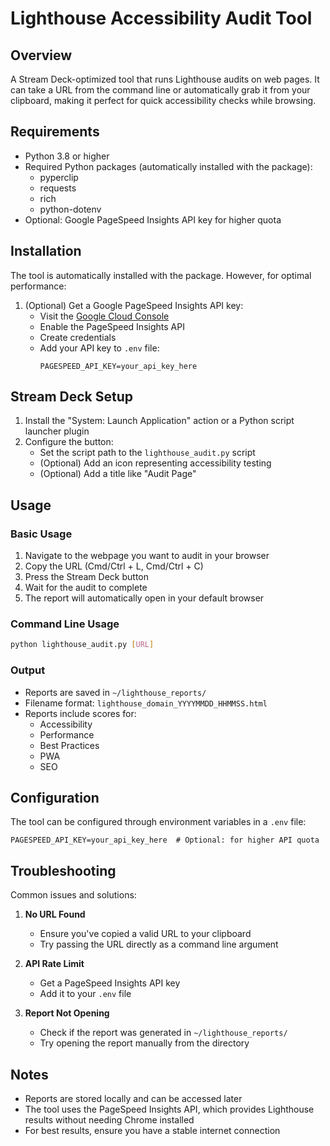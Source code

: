 # Lighthouse Accessibility Audit Tool

## Overview
A Stream Deck-optimized tool that runs Lighthouse audits on web pages. It can take a URL from the command line or automatically grab it from your clipboard, making it perfect for quick accessibility checks while browsing.

## Requirements
- Python 3.8 or higher
- Required Python packages (automatically installed with the package):
  - pyperclip
  - requests
  - rich
  - python-dotenv
- Optional: Google PageSpeed Insights API key for higher quota

## Installation
The tool is automatically installed with the package. However, for optimal performance:

1. (Optional) Get a Google PageSpeed Insights API key:
   - Visit the [Google Cloud Console](https://console.cloud.google.com/)
   - Enable the PageSpeed Insights API
   - Create credentials
   - Add your API key to `.env` file:
     ```
     PAGESPEED_API_KEY=your_api_key_here
     ```

## Stream Deck Setup
1. Install the "System: Launch Application" action or a Python script launcher plugin
2. Configure the button:
   - Set the script path to the `lighthouse_audit.py` script
   - (Optional) Add an icon representing accessibility testing
   - (Optional) Add a title like "Audit Page"

## Usage
### Basic Usage
1. Navigate to the webpage you want to audit in your browser
2. Copy the URL (Cmd/Ctrl + L, Cmd/Ctrl + C)
3. Press the Stream Deck button
4. Wait for the audit to complete
5. The report will automatically open in your default browser

### Command Line Usage
```bash
python lighthouse_audit.py [URL]
```

### Output
- Reports are saved in `~/lighthouse_reports/`
- Filename format: `lighthouse_domain_YYYYMMDD_HHMMSS.html`
- Reports include scores for:
  - Accessibility
  - Performance
  - Best Practices
  - PWA
  - SEO

## Configuration
The tool can be configured through environment variables in a `.env` file:
```env
PAGESPEED_API_KEY=your_api_key_here  # Optional: for higher API quota
```

## Troubleshooting
Common issues and solutions:

1. **No URL Found**
   - Ensure you've copied a valid URL to your clipboard
   - Try passing the URL directly as a command line argument

2. **API Rate Limit**
   - Get a PageSpeed Insights API key
   - Add it to your `.env` file

3. **Report Not Opening**
   - Check if the report was generated in `~/lighthouse_reports/`
   - Try opening the report manually from the directory

## Notes
- Reports are stored locally and can be accessed later
- The tool uses the PageSpeed Insights API, which provides Lighthouse results without needing Chrome installed
- For best results, ensure you have a stable internet connection 